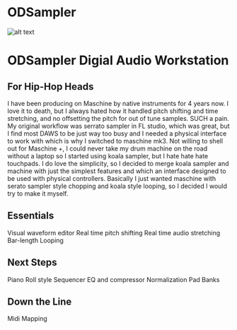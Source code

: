 # ODSampler
![alt text](https://i.imgur.com/Nv8HpsC.gif "ODSAMPLER gif")
# ODSampler Digial Audio Workstation
## For Hip-Hop Heads
I have been producing on Maschine by native instruments for 4 years now. I love it to death, but I always hated how it handled pitch shifting and time stretching, and no offsetting the pitch for out of tune samples. SUCH a pain. My original workflow was serrato sampler in FL studio, which was great, but I find most DAWS to be just way too busy and I needed a physical interface to work with which is why I switched to maschine mk3. Not willing to shell out for Maschine +, I could never take my drum machine on the road without a laptop so I started using koala sampler, but I hate hate hate touchpads. I do love the simplicity, so I decided to merge koala sampler and machine with just the simplest features and which an interface designed to be used with physical controllers. Basically I just wanted maschine with serato sampler style chopping and koala style looping, so I decided I would try to make it myself. 

## Essentials
Visual waveform editor
Real time pitch shifting
Real time audio stretching
Bar-length Looping

## Next Steps
Piano Roll style Sequencer
EQ and compressor 
Normalization
Pad Banks

## Down the Line
Midi Mapping 

